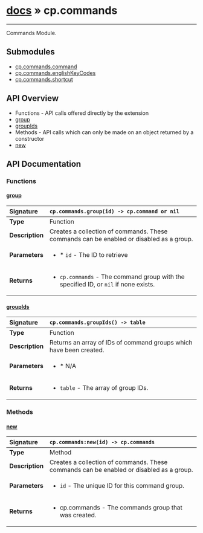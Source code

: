 # [docs](index.md) » cp.commands
---

Commands Module.

## Submodules
 * [cp.commands.command](cp.commands.command.md)
 * [cp.commands.englishKeyCodes](cp.commands.englishKeyCodes.md)
 * [cp.commands.shortcut](cp.commands.shortcut.md)

## API Overview
* Functions - API calls offered directly by the extension
 * [group](#group)
 * [groupIds](#groupids)
* Methods - API calls which can only be made on an object returned by a constructor
 * [new](#new)

## API Documentation

### Functions

#### [group](#group)
| <span style="float: left;">**Signature**</span> | <span style="float: left;">`cp.commands.group(id) -> cp.command or nil` </span>                                                          |
| -----------------------------------------------------|---------------------------------------------------------------------------------------------------------|
| **Type**                                             | Function                                                                                         |
| **Description**                                      | Creates a collection of commands. These commands can be enabled or disabled as a group.                                                                                         |
| **Parameters**                                       | <ul><li>* `id`		- The ID to retrieve</li></ul> |
| **Returns**                                          | <ul><li>`cp.commands` - The command group with the specified ID, or `nil` if none exists.</li></ul>          |

#### [groupIds](#groupids)
| <span style="float: left;">**Signature**</span> | <span style="float: left;">`cp.commands.groupIds() -> table` </span>                                                          |
| -----------------------------------------------------|---------------------------------------------------------------------------------------------------------|
| **Type**                                             | Function                                                                                         |
| **Description**                                      | Returns an array of IDs of command groups which have been created.                                                                                         |
| **Parameters**                                       | <ul><li>* N/A</li></ul> |
| **Returns**                                          | <ul><li>`table` - The array of group IDs.</li></ul>          |

### Methods

#### [new](#new)
| <span style="float: left;">**Signature**</span> | <span style="float: left;">`cp.commands:new(id) -> cp.commands` </span>                                                          |
| -----------------------------------------------------|---------------------------------------------------------------------------------------------------------|
| **Type**                                             | Method                                                                                         |
| **Description**                                      | Creates a collection of commands. These commands can be enabled or disabled as a group.                                                                                         |
| **Parameters**                                       | <ul><li>`id`		- The unique ID for this command group.</li></ul> |
| **Returns**                                          | <ul><li>cp.commands - The commands group that was created.</li></ul>          |

